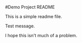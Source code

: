#Demo Project README

This is a simple readme file.

Test message.

I hope this isn't much of a problem.

